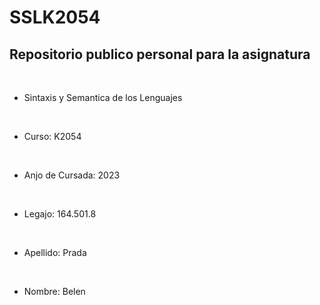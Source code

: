 # SSLK2054
## Repositorio publico personal para la asignatura

&nbsp;
* Sintaxis y Semantica de los Lenguajes 


&nbsp;
* Curso: K2054

&nbsp;
* Anjo de Cursada: 2023

&nbsp;
* Legajo: 164.501.8

&nbsp;
* Apellido: Prada

&nbsp;
* Nombre: Belen

&nbsp;


